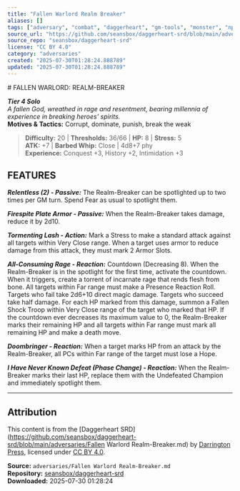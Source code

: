 ```yaml
---
title: "Fallen Warlord Realm Breaker"
aliases: []
tags: ["adversary", "combat", "daggerheart", "gm-tools", "monster", "npc", "reference", "srd", "ttrpg"]
source_url: "https://github.com/seansbox/daggerheart-srd/blob/main/adversaries/Fallen Warlord Realm-Breaker.md"
source_repo: "seansbox/daggerheart-srd"
license: "CC BY 4.0"
category: "adversaries"
created: "2025-07-30T01:28:24.888789"
updated: "2025-07-30T01:28:24.888789"
---
```


﻿# FALLEN WARLORD: REALM-BREAKER

***Tier 4 Solo***  
*A fallen God, wreathed in rage and resentment, bearing millennia of experience in breaking heroes’ spirits.*  
**Motives & Tactics:** Corrupt, dominate, punish, break the weak

> **Difficulty:** 20 | **Thresholds:** 36/66 | **HP:** 8 | **Stress:** 5  
> **ATK:** +7 | **Barbed Whip:** Close | 4d8+7 phy  
> **Experience:** Conquest +3, History +2, Intimidation +3

## FEATURES

***Relentless (2) - Passive:*** The Realm-Breaker can be spotlighted up to two times per GM turn. Spend Fear as usual to spotlight them.

***Firespite Plate Armor - Passive:*** When the Realm-Breaker takes damage, reduce it by 2d10.

***Tormenting Lash - Action:*** Mark a Stress to make a standard attack against all targets within Very Close range. When a target uses armor to reduce damage from this attack, they must mark 2 Armor Slots.

***All-Consuming Rage - Reaction:*** Countdown (Decreasing 8). When the Realm-Breaker is in the spotlight for the first time, activate the countdown. When it triggers, create a torrent of incarnate rage that rends flesh from bone. All targets within Far range must make a Presence Reaction Roll. Targets who fail take 2d6+10 direct magic damage. Targets who succeed take half damage. For each HP marked from this damage, summon a Fallen Shock Troop within Very Close range of the target who marked that HP. If the countdown ever decreases its maximum value to 0, the Realm-Breaker marks their remaining HP and all targets within Far range must mark all remaining HP and make a death move.

***Doombringer - Reaction:*** When a target marks HP from an attack by the Realm-Breaker, all PCs within Far range of the target must lose a Hope.

***I Have Never Known Defeat (Phase Change) - Reaction:*** When the Realm-Breaker marks their last HP, replace them with the Undefeated Champion and immediately spotlight them.

---

## Attribution

This content is from the [Daggerheart SRD](https://github.com/seansbox/daggerheart-srd/blob/main/adversaries/Fallen Warlord Realm-Breaker.md) by [Darrington Press](https://darringtonpress.com/), licensed under [CC BY 4.0](https://creativecommons.org/licenses/by/4.0/).

**Source:** `adversaries/Fallen Warlord Realm-Breaker.md`  
**Repository:** [seansbox/daggerheart-srd](https://github.com/seansbox/daggerheart-srd)  
**Downloaded:** 2025-07-30 01:28:24

